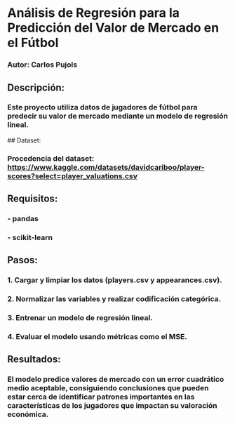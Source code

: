 # Análisis de Regresión para la Predicción del Valor de Mercado en el Fútbol
### Autor: Carlos Pujols

## Descripción:
### Este proyecto utiliza datos de jugadores de fútbol para predecir su valor de mercado mediante un modelo de regresión lineal.

## Dataset:
### Procedencia del dataset: https://www.kaggle.com/datasets/davidcariboo/player-scores?select=player_valuations.csv

## Requisitos:
### - pandas
### - scikit-learn

## Pasos:
### 1. Cargar y limpiar los datos (players.csv y appearances.csv).
### 2. Normalizar las variables y realizar codificación categórica.
### 3. Entrenar un modelo de regresión lineal.
### 4. Evaluar el modelo usando métricas como el MSE.

## Resultados:
### El modelo predice valores de mercado con un error cuadrático medio aceptable, consiguiendo conclusiones que pueden estar cerca de identificar patrones importantes  en las características de los jugadores que impactan  su valoración económica.






